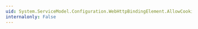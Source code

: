 ```yaml
---
uid: System.ServiceModel.Configuration.WebHttpBindingElement.AllowCookies
internalonly: False
---
```

